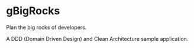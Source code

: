 # gBigRocks

Plan the big rocks of developers. 

A DDD (Domain Driven Design) and Clean Architecture sample application.
